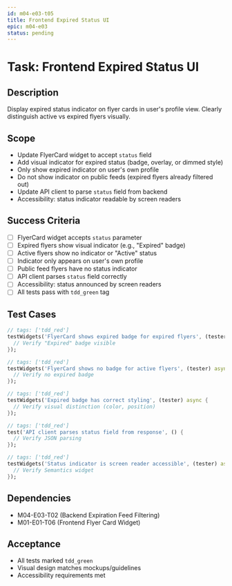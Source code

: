```yaml
---
id: m04-e03-t05
title: Frontend Expired Status UI
epic: m04-e03
status: pending
---
```


# Task: Frontend Expired Status UI

## Description
Display expired status indicator on flyer cards in user's profile view. Clearly distinguish active vs expired flyers visually.

## Scope
- Update FlyerCard widget to accept `status` field
- Add visual indicator for expired status (badge, overlay, or dimmed style)
- Only show expired indicator on user's own profile
- Do not show indicator on public feeds (expired flyers already filtered out)
- Update API client to parse `status` field from backend
- Accessibility: status indicator readable by screen readers

## Success Criteria
- [ ] FlyerCard widget accepts `status` parameter
- [ ] Expired flyers show visual indicator (e.g., "Expired" badge)
- [ ] Active flyers show no indicator or "Active" status
- [ ] Indicator only appears on user's own profile
- [ ] Public feed flyers have no status indicator
- [ ] API client parses `status` field correctly
- [ ] Accessibility: status announced by screen readers
- [ ] All tests pass with `tdd_green` tag

## Test Cases
```dart
// tags: ['tdd_red']
testWidgets('FlyerCard shows expired badge for expired flyers', (tester) async {
  // Verify "Expired" badge visible
});

// tags: ['tdd_red']
testWidgets('FlyerCard shows no badge for active flyers', (tester) async {
  // Verify no expired badge
});

// tags: ['tdd_red']
testWidgets('Expired badge has correct styling', (tester) async {
  // Verify visual distinction (color, position)
});

// tags: ['tdd_red']
test('API client parses status field from response', () {
  // Verify JSON parsing
});

// tags: ['tdd_red']
testWidgets('Status indicator is screen reader accessible', (tester) async {
  // Verify Semantics widget
});
```

## Dependencies
- M04-E03-T02 (Backend Expiration Feed Filtering)
- M01-E01-T06 (Frontend Flyer Card Widget)

## Acceptance
- All tests marked `tdd_green`
- Visual design matches mockups/guidelines
- Accessibility requirements met
